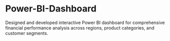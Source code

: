 # Power-BI-Dashboard
Designed and developed interactive Power BI dashboard for comprehensive financial performance  analysis across regions, product categories, and customer segments. 
